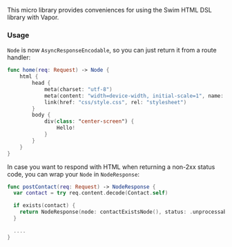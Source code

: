 This micro library provides conveniences for using the Swim HTML DSL library with Vapor.

### Usage
`Node` is now `AsyncResponseEncodable`, so you can just return it from a route handler:
```Swift
func home(req: Request) -> Node {  
    html {
        head {
            meta(charset: "utf-8")
            meta(content: "width=device-width, initial-scale=1", name: "viewport")
            link(href: "css/style.css", rel: "stylesheet")
        }
        body {
            div(class: "center-screen") {
                Hello!
            }
        }
    }
}
```

In case you want to respond with HTML when returning a non-2xx status code, you can wrap your `Node` in `NodeResponse`:
```Swift
func postContact(req: Request) -> NodeResponse {
  var contact = try req.content.decode(Contact.self)

  if exists(contact) {
    return NodeResponse(node: contactExistsNode(), status: .unprocessableEntity)
  }

  ....
}
```
